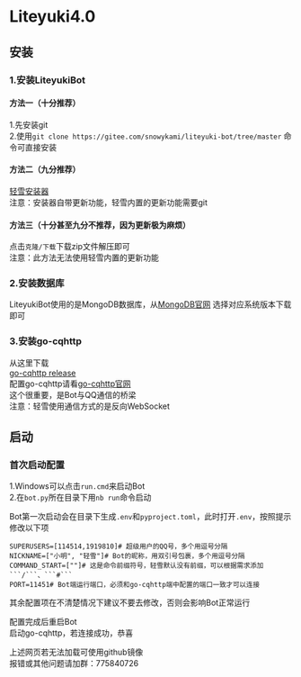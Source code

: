 # Liteyuki4.0
## 安装

### 1.安装LiteyukiBot

#### **方法一（十分推荐）**
1.先安装git<br>
2.使用```git clone https://gitee.com/snowykami/liteyuki-bot/tree/master``` 命令可直接安装

#### **方法二（九分推荐）**
[轻雪安装器](../../../../TimeRainStarSky/TRSS_Liteyuki)<br>
注意：安装器自带更新功能，轻雪内置的更新功能需要git
#### **方法三（十分甚至九分不推荐，因为更新极为麻烦）**
点击```克隆/下载```下载zip文件解压即可<br> 
注意：此方法无法使用轻雪内置的更新功能

### 2.安装数据库

LiteyukiBot使用的是MongoDB数据库，从[MongoDB官网](https://www.mongodb.com/try/download/community-kubernetes-operator) 选择对应系统版本下载即可

### 3.安装go-cqhttp

从这里下载<br>
[go-cqhttp release](https://github.com/Mrs4s/go-cqhttp/releases) <br>
配置go-cqhttp请看[go-cqhttp官网](https://docs.go-cqhttp.org/guide/#go-cqhttp) <br>
这个很重要，是Bot与QQ通信的桥梁<br>
注意：轻雪使用通信方式的是反向WebSocket<br>
## 启动

### 首次启动配置
1.Windows可以点击```run.cmd```来启动Bot<br>
2.在```bot.py```所在目录下用```nb run```命令启动

Bot第一次启动会在目录下生成```.env```和```pyproject.toml```，此时打开```.env```，按照提示修改以下项
```dotenv
SUPERUSERS=[114514,1919810]# 超级用户的QQ号，多个用逗号分隔
NICKNAME=["小明", "轻雪"]# Bot的昵称，用双引号包裹，多个用逗号分隔
COMMAND_START=[""]# 这是命令前缀符号，轻雪默认没有前缀，可以根据需求添加```/```、```#```
PORT=11451# Bot端运行端口，必须和go-cqhttp端中配置的端口一致才可以连接
```
其余配置项在不清楚情况下建议不要去修改，否则会影响Bot正常运行

配置完成后重启Bot<br>
启动go-cqhttp，若连接成功，恭喜

上述网页若无法加载可使用github镜像<br>
报错或其他问题请加群：775840726
